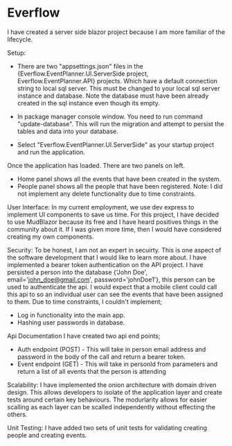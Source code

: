 # Everflow

I have created a server side blazor project because I am more familiar of the lifecycle. 

Setup:
- There are two "appsettings.json" files in the {Everflow.EventPlanner.UI.ServerSide project, Everflow.EventPlanner.API} projects. Which have a default connection string to local sql server. 
  This must be changed to your local sql server instance and database. Note the database must have been already created in the sql instance even though its empty. 

- In package manager console window. You need to run command "update-database". This will run the migration and attempt to persist the tables and data into your database.
- Select "Everflow.EventPlanner.UI.ServerSide" as your startup project and run the application.

Once the application has loaded. There are two panels on left. 
- Home panel shows all the events that have been created in the system.
- People panel shows all the people that have been registered.
Note: I did not implement any delete functionality due to time constraints.

User Interface:
In my current employment, we use dev express to implement UI components to save us time. For this project, I have decided to use MudBlazor because its free and I have heard positives things in the community about it. If I was given more time, then I would have considered creating my own components. 

Security:
To be honest, I am not an expert in secuirty. This is one aspect of the software development that I would like to learn more about. 
I have implemented a bearer token authentication on the API project. I have persisted a person into the database {'John Doe', email='john_doe@gmail.com', password='johnDoe1'}, this person can be used to authenticate the api. I would expect that a mobile client could call this api to so an individual user can see the events that have been assigned to them. 
Due to time constraints, I couldn't implement;
- Log in functionality into the main app.
- Hashing user passwords in database. 

Api Documentation
I have created two api end points;
- Auth endpoint (POST) - This will take in person email address and password in the body of the call and return a bearer token.
- Event endpoint (GET) - This will take in personId from parameters and return a list of all events that the person is attending

Scalability:
I have implemented the onion architecture with domain driven design. This allows developers to isolate of the application layer and create tests around certain key behaviours. The modurlarity allows for easier scalling as each layer can be scalled independently without effecting the others.

Unit Testing:
I have added two sets of unit tests for validating creating people and creating events. 

